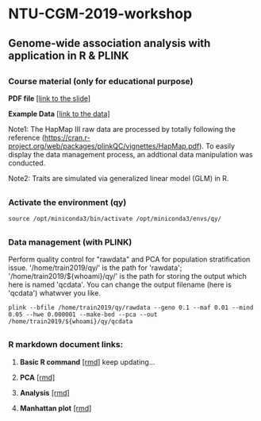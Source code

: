 # NTU-CGM-2019-workshop
## Genome-wide association analysis with application in R & PLINK


<H2>

### Course material (only for educational purpose)

**PDF file** [[link to the slide]](https://drive.google.com/file/d/1usAGH5mMQVNgzIZv34q3nImgNlh8uOMO/view?usp=sharing)

**Example Data** [[link to the data]](https://drive.google.com/file/d/12GakkcKLLRKF2Y9BAWJ91aHX1T7Koq0E/view?usp=sharing)

Note1: The HapMap III raw data are processed by totally following the reference (https://cran.r-project.org/web/packages/plinkQC/vignettes/HapMap.pdf). To easily display the data management process, an addtional data manipulation was conducted.

Note2: Traits are simulated via generalized linear model (GLM) in R.


<H2>

### Activate the environment (qy)
```
source /opt/miniconda3/bin/activate /opt/miniconda3/envs/qy/
```


<H2>

### Data management (with PLINK)
Perform quality control for "rawdata" and PCA for population stratification issue. '/home/train2019/qy/' is the path for 'rawdata'; '/home/train2019/${whoami}/qy/' is the path for storing the output which here is named 'qcdata'. You can change the output filename (here is 'qcdata') whatwver you like.
```
plink --bfile /home/train2019/qy/rawdata --geno 0.1 --maf 0.01 --mind 0.05 --hwe 0.000001 --make-bed --pca --out /home/train2019/${whoami}/qy/qcdata
```

<H2>

### R markdown document links:
1. **Basic R command** [[rmd]](https://juuyhcngvzilmlh4agozha-on.drv.tw/CGM%20work/2019_CGM_workshop/WWW/00_Basic_rmd.html) keep updating...

2. **PCA** [[rmd]](https://juuyhcngvzilmlh4agozha-on.drv.tw/CGM%20work/2019_CGM_workshop/WWW/01_PCA_rmd.html)

3. **Analysis** [[rmd]](https://juuyhcngvzilmlh4agozha-on.drv.tw/CGM%20work/2019_CGM_workshop/WWW/02_analysis.html)

4. **Manhattan plot** [[rmd]](https://juuyhcngvzilmlh4agozha-on.drv.tw/CGM%20work/2019_CGM_workshop/WWW/03_manhattan_plot_rmd.html)

